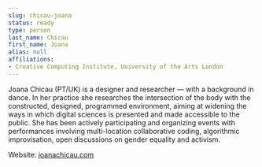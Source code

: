 ```yaml
---
slug: chicau-joana
status: ready
type: person
last_name: Chicau
first_name: Joana
alias: null
affiliations:
- Creative Computing Institute, University of the Arts London
---
```


Joana Chicau (PT/UK) is a designer and researcher — with a background in dance. In her practice she researches the intersection of the body with the constructed, designed, programmed environment, aiming at widening the ways in which digital sciences is presented and made accessible to the public. She has been actively participating and organizing events with performances involving multi-location collaborative coding, algorithmic improvisation, open discussions on gender equality and activism.

Website: [joanachicau.com](joanachicau.com)
